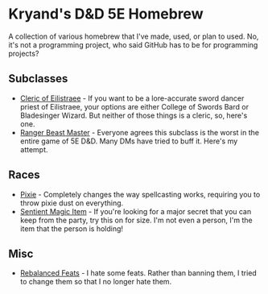 # Kryand's D&D 5E Homebrew
A collection of various homebrew that I've made, used, or plan to used. No, it's not a programming project, who said GitHub has to be for programming projects?

## Subclasses
* [Cleric of Eilistraee](subclasses/cleric/Eilistraee.md) - If you want to be a lore-accurate sword dancer priest of Eilistraee, your options are either College of Swords Bard or Bladesinger Wizard. But neither of those things is a cleric, so, here's one.
* [Ranger Beast Master](subclasses/ranger/BeastMaster.md) - Everyone agrees this subclass is the worst in the entire game of 5E D&D. Many DMs have tried to buff it. Here's my attempt.

## Races
* [Pixie](races/Pixie.md) - Completely changes the way spellcasting works, requiring you to throw pixie dust on everything.
* [Sentient Magic Item](races/SentientMagicItem.md) - If you're looking for a major secret that you can keep from the party, try this on for size. I'm not even a person, I'm the item that the person is holding!

## Misc
* [Rebalanced Feats](Feats.md) - I hate some feats. Rather than banning them, I tried to change them so that I no longer hate them.
